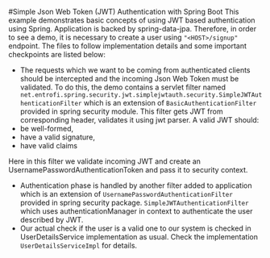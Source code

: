 #Simple Json Web Token (JWT) Authentication with Spring Boot
This example demonstrates basic concepts of using JWT based authentication using Spring. Application is backed by spring-data-jpa. Therefore, in order to see a demo, it is necessary to create a user using ```"<HOST>/signup"``` endpoint.
The files to follow implementation details and some important checkpoints are listed below: 
-  The requests which we want to be coming from authenticated clients should be intercepted and the incoming Json Web Token must be validated. To do this, the demo contains a servlet filter named``` net.entrofi.spring.security.jwt.simplejwtauth.security.SimpleJWTAuthenticationFilter``` which is an extension of ```BasicAuthenticationFilter``` provided in  spring security module. This filter gets JWT from corresponding header, validates it using jwt parser. A valid JWT should: 
  -  be well-formed, 
  -  have a valid signature, 
  -  have valid claims
 
 Here in this filter we validate incoming JWT and create an UsernamePasswordAuthenticationToken and pass it to security context. 
-   Authentication phase is handled by another filter added to application which is an extension of ```UsernamePasswordAuthenticationFilter``` provided in spring security package. ```SimpleJWTAuthenticationFilter``` which uses authenticationManager in context to authenticate the user described by JWT. 
- Our actual check if the user is a valid one to our system is checked in UserDetailsService  implementation as usual. Check the implementation ```UserDetailsServiceImpl```  for details. 


